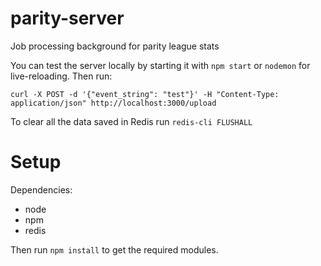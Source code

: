 parity-server
=============

Job processing background for parity league stats

You can test the server locally by starting it with `npm start` or `nodemon` for live-reloading. Then run:

```
curl -X POST -d '{"event_string": "test"}' -H "Content-Type: application/json" http://localhost:3000/upload
```

To clear all the data saved in Redis run `redis-cli FLUSHALL`

Setup
=====

Dependencies:
  * node
  * npm
  * redis

Then run `npm install` to get the required modules.
